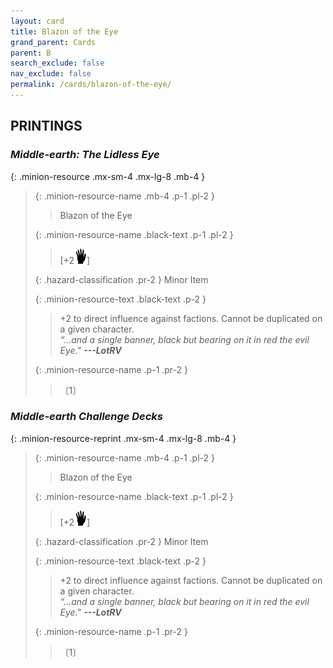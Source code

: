 ```yaml
---
layout: card
title: Blazon of the Eye
grand_parent: Cards
parent: B
search_exclude: false
nav_exclude: false
permalink: /cards/blazon-of-the-eye/
---
```


## PRINTINGS


### _Middle-earth: The Lidless Eye_

{: .minion-resource .mx-sm-4 .mx-lg-8 .mb-4 }
> {: .minion-resource-name .mb-4 .p-1 .pl-2 }
> > <div class="hazard-mp"></div>
> > <div class="card-name">Blazon of the Eye</div>
>
> {: .minion-resource-name .black-text .p-1 .pl-2 }
> > [+2![](/assets/images/di.svg)]
>
> {: .hazard-classification .pr-2 }
> Minor Item
>
> {: .minion-resource-text .black-text .p-2 }
> > +2 to direct influence against factions. Cannot be duplicated on a given character. <br>_“...and a single banner, black but bearing on it in red the evil Eye."_ ***---&NoBreak;LotRV***
> 
> {: .minion-resource-name .p-1 .pr-2 }
> > <div class="card-shield"></div>
> > <div class="card-corruption-white">〔1〕</div>

### _Middle-earth Challenge Decks_

{: .minion-resource-reprint .mx-sm-4 .mx-lg-8 .mb-4 }
> {: .minion-resource-name .mb-4 .p-1 .pl-2 }
> > <div class="hazard-mp"></div>
> > <div class="card-name">Blazon of the Eye</div>
>
> {: .minion-resource-name .black-text .p-1 .pl-2 }
> > [+2![](/assets/images/di.svg)]
>
> {: .hazard-classification .pr-2 }
> Minor Item
>
> {: .minion-resource-text .black-text .p-2 }
> > +2 to direct influence against factions. Cannot be duplicated on a given character. <br>_“...and a single banner, black but bearing on it in red the evil Eye."_ ***---&NoBreak;LotRV***
> 
> {: .minion-resource-name .p-1 .pr-2 }
> > <div class="card-shield"></div>
> > <div class="card-corruption-white">〔1〕</div>

